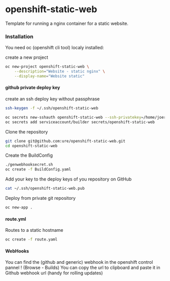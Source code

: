 # openshift-static-web

Template for running a nginx container for a static website.

### Installation

You need oc (openshift cli tool) localy installed:

create a new project

```sh
oc new-project openshift-static-web \
    --description="Website - static nginx" \
    --display-name="Website static"
```

#### github private deploy key

create an ssh deploy key without passphrase
```sh
ssh-keygen -f ~/.ssh/openshift-static-web
```

```sh
oc secrets new-sshauth openshift-static-web --ssh-privatekey=/home/joeri/.ssh/openshift-static-web
oc secrets add serviceaccount/builder secrets/openshift-static-web
```

Clone the repository
```sh
git clone git@github.com:ure/openshift-static-web.git
cd openshift-static-web
```

Create the BuildConfig

```sh
./genwebhooksecret.sh
oc create -f BuildConfig.yaml
```
Add your key to the deploy keys of you repository on GitHub

```sh
cat ~/.ssh/openshift-static-web.pub
```

Deploy from private git repository

```sh
oc new-app .
```

#### route.yml

Routes to a static hostname

```sh
oc create -f route.yaml
```
#### WebHooks

You can find the (github and generic) webhook in the openshift control pannel ! (Browse - Builds)
You can copy the url to clipboard and paste it in Github webhook url (handy for rolling updates)
